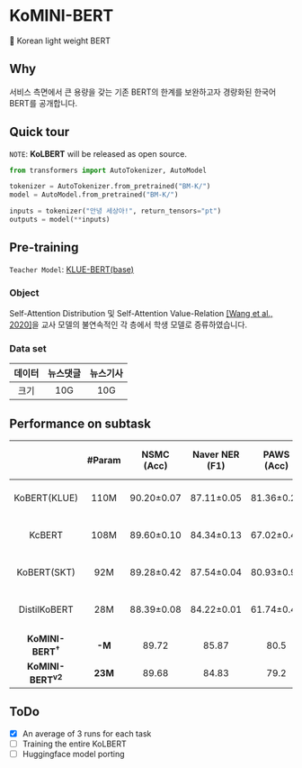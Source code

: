 # KoMINI-BERT
💪 Korean light weight BERT

## Why
서비스 측면에서 큰 용량을 갖는 기존 BERT의 한계를 보완하고자 경량화된 한국어 BERT를 공개합니다.

## Quick tour
`NOTE`: **KoLBERT** will be released as open source.
```python
from transformers import AutoTokenizer, AutoModel

tokenizer = AutoTokenizer.from_pretrained("BM-K/")
model = AutoModel.from_pretrained("BM-K/")

inputs = tokenizer("안녕 세상아!", return_tensors="pt")
outputs = model(**inputs)
```

## Pre-training
`Teacher Model`: [KLUE-BERT(base)](https://github.com/KLUE-benchmark/KLUE)
### Object
Self-Attention Distribution 및 Self-Attention Value-Relation [[Wang et al., 2020]](https://arxiv.org/abs/2002.10957)을 교사 모델의 불연속적인 각 층에서 학생 모델로 증류하였습니다.
### Data set
|데이터|뉴스댓글|뉴스기사|
|:----:|:----:|:----:|
|크기|10G|10G|

## Performance on subtask
|| #Param | NSMC<br>(Acc) | Naver NER<br>(F1) | PAWS<br>(Acc) | KorNLI<br>(Acc) | KorSTS<br>(Spearman) | Question Pair<br>(Acc) | KorQuaD<br>(Dev)<br>(EM/F1) | 
|:----:|:----:|:----:|:----:|:----:|:----:|:----:|:----:|:----:|
|KoBERT(KLUE)| 110M | 90.20±0.07 | 87.11±0.05 | 81.36±0.21 | 81.06±0.33 | 82.47±0.14 | 95.03±0.44 | 84.43±0.18 / <br>93.05±0.04 |
|KcBERT| 108M | 89.60±0.10 | 84.34±0.13 | 67.02±0.42| 74.17±0.52 | 76.57±0.51 | 93.97±0.27 | 60.87±0.27 / <br>85.01±0.14 |
|KoBERT(SKT)| 92M | 89.28±0.42 | 87.54±0.04 | 80.93±0.91 | 78.18±0.45 | 75.98±2.81 | 94.37±0.31  | 51.94±0.60 / <br>79.69±0.66 |
|DistilKoBERT| 28M | 88.39±0.08 | 84.22±0.01 | 61.74±0.45 | 70.22±0.14 | 72.11±0.27 | 92.65±0.16 | 52.52±0.48 / <br>76.00±0.71 |
|  |  |  |  |  |  |  |  |  |
|**KoMINI-BERT<sup>†</sup>**| **-M** | 89.72 | 85.87 | 80.5 | 79.44 | 80.90 | 94.06 | 82.78 / 91.84|
|**KoMINI-BERT<sup>v2</sup>**| **23M** | 89.68 | 84.83 | 79.2 | 78.00 | 79.04 | 94.98 | 82.66 / 91.62 |

## ToDo
- [X] An average of 3 runs for each task
- [ ] Training the entire KoLBERT
- [ ] Huggingface model porting
